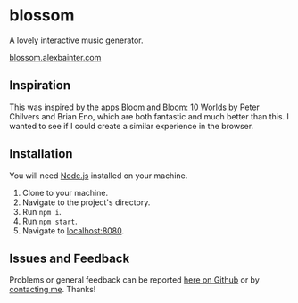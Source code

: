 # blossom

A lovely interactive music generator.

[blossom.alexbainter.com](https://blossom.alexbainter.com)

## Inspiration

This was inspired by the apps [Bloom](http://generativemusic.com/bloom.html) and [Bloom: 10 Worlds](http://generativemusic.com/bloom10worlds.html) by Peter Chilvers and Brian Eno, which are both fantastic and much better than this. I wanted to see if I could create a similar experience in the browser.

## Installation

You will need [Node.js](https://nodejs.org/en/) installed on your machine.

1. Clone to your machine.
2. Navigate to the project's directory.
3. Run `npm i`.
4. Run `npm start`.
5. Navigate to [localhost:8080](http://localhost:8080).

## Issues and Feedback

Problems or general feedback can be reported [here on Github](https://github.com/generative-music/blossom/issues) or by [contacting me](https://contact.alexbainter.com). Thanks!
